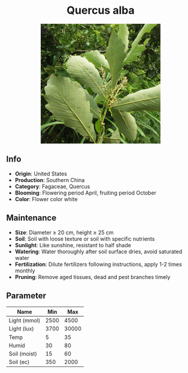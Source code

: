 <h1 align='center'>Quercus alba</h1>
<p align="center">
    <img 
        align='center'
        width='320'
        src="../images/quercus alba.png" 
        alt='Quercus alba' />
</p>

## Info

 - **Origin**: United States
 - **Production**: Southern China
 - **Category**: Fagaceae, Quercus
 - **Blooming**: Flowering period April, fruiting period October
 - **Color**: Flower color white

## Maintenance

 - **Size**: Diameter ≥ 20 cm, height ≥ 25 cm
 - **Soil**: Soil with loose texture or soil with specific nutrients
 - **Sunlight**: Like sunshine, resistant to half shade
 - **Watering**: Water thoroughly after soil surface dries, avoid saturated water
 - **Fertilization**: Dilute fertilizers following instructions, apply 1-2 times monthly
 - **Pruning**: Remove aged tissues, dead and pest branches timely

## Parameter

| Name         | Min  | Max   |
|--------------|------|-------|
| Light (mmol) | 2500 | 4500  |
| Light (lux)  | 3700 | 30000 |
| Temp         | 5    | 35    |
| Humid        | 30   | 80    |
| Soil (moist) | 15   | 60    |
| Soil (ec)    | 350  | 2000  |